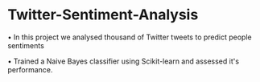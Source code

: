 # Twitter-Sentiment-Analysis
<p>• In this project we analysed thousand of Twitter tweets to predict people sentiments</p>
<p>• Trained a Naive Bayes classifier using Scikit-learn and assessed it's performance.</p>
